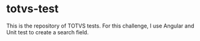 # totvs-test

This is the repository of TOTVS tests.
For this challenge, I use Angular and Unit test to create a search field.
